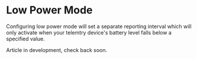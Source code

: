 # Low Power Mode

Configuring low power mode will set a separate reporting interval which will only activate when your telemtry device's battery level falls below a specified value.

Article in development, check back soon.